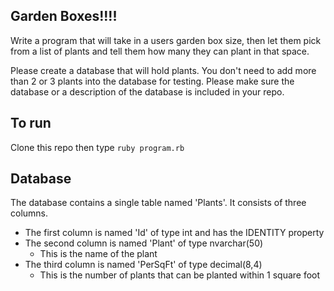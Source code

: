 ## Garden Boxes!!!!

Write a program that will take in a users garden box size, then let them pick from a list of plants and tell them how many they can plant in that space.

Please create a database that will hold plants. You don't need to add more than 2 or 3 plants into the database for testing. Please make sure the database or a description of the database is included in your repo.


## To run

Clone this repo then type `ruby program.rb`

## Database
The database contains a single table named 'Plants'. It consists of three columns. 
- The first column is named 'Id' of type int and has the IDENTITY property
- The second column is named 'Plant' of type nvarchar(50)
    - This is the name of the plant
- The third column is named 'PerSqFt' of type decimal(8,4)
    - This is the number of plants that can be planted within 1 square foot